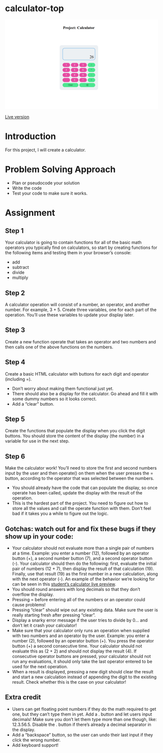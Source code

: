 # calculator-top

![](./screenshot.png)

[Live version](https://matiasbastarrica.github.io/calculator-top/)

# Introduction

For this project, I will create a calculator.

# Problem Solving Approach

- Plan or pseudocode your solution
- Write the code
- Test your code to make sure it works.

# Assignment

## Step 1

Your calculator is going to contain functions for all of the basic math operators you typically find on calculators, so start by creating functions for the following items and testing them in your browser’s console:

- add
- subtract
- divide
- multiply

## Step 2

A calculator operation will consist of a number, an operator, and another number. For example, 3 + 5. Create three variables, one for each part of the operation. You’ll use these variables to update your display later.

## Step 3

Create a new function operate that takes an operator and two numbers and then calls one of the above functions on the numbers.

## Step 4

Create a basic HTML calculator with buttons for each digit and operator (including =).

- Don’t worry about making them functional just yet.
- There should also be a display for the calculator. Go ahead and fill it with some dummy numbers so it looks correct.
- Add a “clear” button.

## Step 5

Create the functions that populate the display when you click the digit buttons. You should store the content of the display (the number) in a variable for use in the next step.

## Step 6

Make the calculator work! You’ll need to store the first and second numbers input by the user and then operate() on them when the user presses the = button, according to the operator that was selected between the numbers.

- You should already have the code that can populate the display, so once operate has been called, update the display with the result of the operation.
- This is the hardest part of the project. You need to figure out how to store all the values and call the operate function with them. Don’t feel bad if it takes you a while to figure out the logic.

## Gotchas: watch out for and fix these bugs if they show up in your code:

- Your calculator should not evaluate more than a single pair of numbers at a time. Example: you enter a number (12), followed by an operator button (+), a second number button (7), and a second operator button (-). Your calculator should then do the following: first, evaluate the initial pair of numbers (12 + 7), then display the result of that calculation (19). Finally, use that result (19) as the first number in a new calculation, along with the next operator (-). An example of the behavior we’re looking for can be seen in this [student’s calculator live preview](https://g-o-t-w.github.io/calculator-app/).
- You should round answers with long decimals so that they don’t overflow the display.
- Pressing = before entering all of the numbers or an operator could cause problems!
- Pressing “clear” should wipe out any existing data. Make sure the user is really starting fresh after pressing “clear”.
- Display a snarky error message if the user tries to divide by 0… and don’t let it crash your calculator!
- Make sure that your calculator only runs an operation when supplied with two numbers and an operator by the user. Example: you enter a number (2), followed by an operator button (+). You press the operator button (+) a second consecutive time. Your calculator should not evaluate this as (2 + 2) and should not display the result (4). If consecutive operator buttons are pressed, your calculator should not run any evaluations, it should only take the last operator entered to be used for the next operation.
- When a result is displayed, pressing a new digit should clear the result and start a new calculation instead of appending the digit to the existing result. Check whether this is the case on your calculator!

## Extra credit

- Users can get floating point numbers if they do the math required to get one, but they can’t type them in yet. Add a . button and let users input decimals! Make sure you don’t let them type more than one though, like: 12.3.56.5. Disable the . button if there’s already a decimal separator in the display.
- Add a “backspace” button, so the user can undo their last input if they click the wrong number.
- Add keyboard support!
